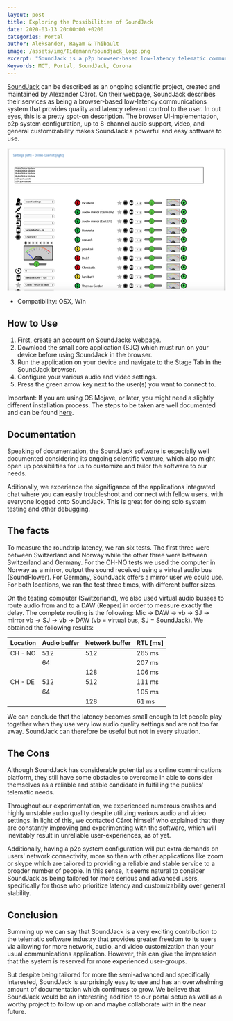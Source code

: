 ```yaml
---
layout: post
title: Exploring the Possibilities of SoundJack
date: 2020-03-13 20:00:00 +0200
categories: Portal
author: Aleksander, Rayam & Thibault
image: /assets/img/Tidemann/soundjack_logo.png
excerpt: "SoundJack is a p2p browser-based low-latency telematic communications system."
Keywords: MCT, Portal, SoundJack, Corona
--- 
```


[SoundJack](https://www.soundjack.eu/index.php) can be described as an ongoing scientific project, created and maintained by Alexander Cârot. On their webpage, SoundJack describes their services as being a browser-based low-latency communications system that provides quality and latency relevant control to the user. In out eyes, this is a pretty spot-on description. The browser UI-implementation, p2p system configuration, up to 8-channel audio support, video, and general customizability makes SoundJack a powerful and easy software to use. 


![browser UI](/assets/img/Tidemann/soundjack_main.jpg)


- Compatibility: OSX, Win


## How to Use


1. First, create an account on SoundJacks webpage.
2. Download the small core application (SJC) which must run on your device before using SoundJack in the browser. 
3. Run the application on your device and navigate to the Stage Tab in the SoundJack browser. 
4. Configure your various audio and video settings.
5. Press the green arrow key next to the user(s) you want to connect to. 


Important: If you are using OS Mojave, or later, you might need a slightly different installation process. The steps to be taken are well documented and can be found [here](https://www.soundjack.eu/index.php/problems).


## Documentation


Speaking of documentation, the SoundJack software is especially well documented considering its ongoing scientific venture, which also might open up possibilities for us to customize and tailor the software to our needs. 


Aditionally, we experience the signifigance of the applications integrated chat where you can easily troubleshoot and connect with fellow users. with everyone logged onto SoundJack. This is great for doing solo system testing and other debugging.


## The facts


To measure the roundtrip latency, we ran six tests. The first three were between Switzerland and Norway while the other three were between Switzerland and Germany. For the CH-NO tests we used the computer in Norway as a mirror, output the sound received using a virtual audio bus (SoundFlower). For Germany, SoundJack offers a mirror user we could use. For both locations, we ran the test three times, with different buffer sizes.


On the testing computer (Switzerland), we also used virtual audio busses to route audio from and to a DAW (Reaper) in order to measure exactly the delay. The complete routing is the following: Mic -> DAW -> vb -> SJ -> mirror vb -> SJ -> vb -> DAW (vb = virtual bus, SJ = SoundJack). We obtained the following results:


| Location | Audio buffer | Network buffer | RTL [ms] |
|----------|--------------|----------------|----------|
| CH - NO  | 512          | 512            | 265 ms   |
|          | 64           |                | 207 ms   |
|          |              | 128            | 106 ms   |
| CH - DE  | 512          | 512            | 111 ms   |
|          | 64           |                | 105 ms   |
|          |              | 128            | 61 ms    |


We can conclude that the latency becomes small enough to let people play together when they use very low audio quality settings and are not too far away. SoundJack can therefore be useful but not in every situation.


## The Cons


Although SoundJack has considerable potential as a online commincations platform, they still have some obstacles to overcome in able to consider themselves as a reliable and stable candidate in fulfilling the publics' telematic needs. 


Throughout our experimentation, we experienced numerous crashes and highly unstable audio quality despite utilizing various audio and video settings. In light of this, we contacted Cârot himself who explained that they are constantly improving and experimenting with the software, which will inevitably result in unreliable user-experiences, as of yet.


Additionally, having a p2p system configuration will put extra demands on users' network connectivity, more so than with other applications like zoom or skype which are tailored to providing a reliable and stable service to a broader number of people. In this sense, it seems natural to consider SoundJack as being tailored for more serious and advanced users, specifically for those who prioritize latency and customizability over general stability. 


## Conclusion


Summing up we can say that SoundJack is a very exciting contribution to the telematic software industry that provides greater freedom to its users via allowing for more network, audio, and video customization than your usual communications application. However, this can give the impression that the system is reserved for more experienced user-groups. 


But despite being tailored for more the semi-advanced and specifically interested, SoundJack is surprisingly easy to use and has an overwhelming amount of documentation which continues to grow. We believe that SoundJack would be an interesting addition to our portal setup as well as a worthy project to follow up on and maybe collaborate with in the near future.